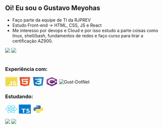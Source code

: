 ## Oi! Eu sou o Gustavo Meyohas

<ul>
  <li>Faço parte da equipe de TI da RJPREV</li>
  <li>Estudo Front-end -> HTML, CSS, JS e React</li>
  <li>Me interesso por devops e Cloud e por isso estudo a parte coisas como linux, shell/bash, fundamentos de redes e faço curso para tirar a certificação AZ900.</li>
</ul>

<div style="display: inline_block">
  <img height="180em" src="https://github-readme-stats.vercel.app/api?username=gumeyohas&show_icons=true&theme=dracula"> 
  <img height="180em" src="https://github-readme-stats.vercel.app/api/top-langs/?username=gumeyohas&layout=donut&theme=dracula" >
</div>

<div style="display: inline_block"><br>
  <h3>Experiência com:</h3>
  <img align="center" alt="Gust-Js" height="30" width="40" src="https://raw.githubusercontent.com/devicons/devicon/master/icons/javascript/javascript-plain.svg">
  <img align="center" alt="Gust-HTML" height="30" width="40" src="https://raw.githubusercontent.com/devicons/devicon/master/icons/html5/html5-original.svg">
  <img align="center" alt="Gust-CSS" height="30" width="40" src="https://raw.githubusercontent.com/devicons/devicon/master/icons/css3/css3-original.svg">
  <img align="center" alt="Gust-Csharp" height="30" width="40" src="https://raw.githubusercontent.com/devicons/devicon/master/icons/csharp/csharp-original.svg">
  <img align="center" alt="Gust-DotNet" height="30" width="40" src="https://cdn.jsdelivr.net/gh/devicons/devicon@latest/icons/dotnetcore/dotnetcore-original.svg">
  <h3>Estudando:</h3>        
  <img align="center" alt="Gust-React" height="30" width="40" src="https://raw.githubusercontent.com/devicons/devicon/master/icons/react/react-original.svg">
  <img align="center" alt="Gust-Ts" height="30" width="40" src="https://raw.githubusercontent.com/devicons/devicon/master/icons/typescript/typescript-plain.svg">
  <img align="center" alt="Gust-Python" height="30" width="40" src="https://raw.githubusercontent.com/devicons/devicon/master/icons/python/python-original.svg">
  </div>
<br>
<div> 
  <a href = "mailto:gumeyohas@hotmail.com"><img src="https://img.shields.io/badge/Microsoft_Outlook-0078D4?style=for-the-badge&logo=microsoft-outlook&logoColor=white" target="_blank"></a>
  <a href="https://www.linkedin.com/in/gustavo-meyohas-74404b200" target="_blank"><img src="https://img.shields.io/badge/-LinkedIn-%230077B5?style=for-the-badge&logo=linkedin&logoColor=white" target="_blank"></a> 
</div>

